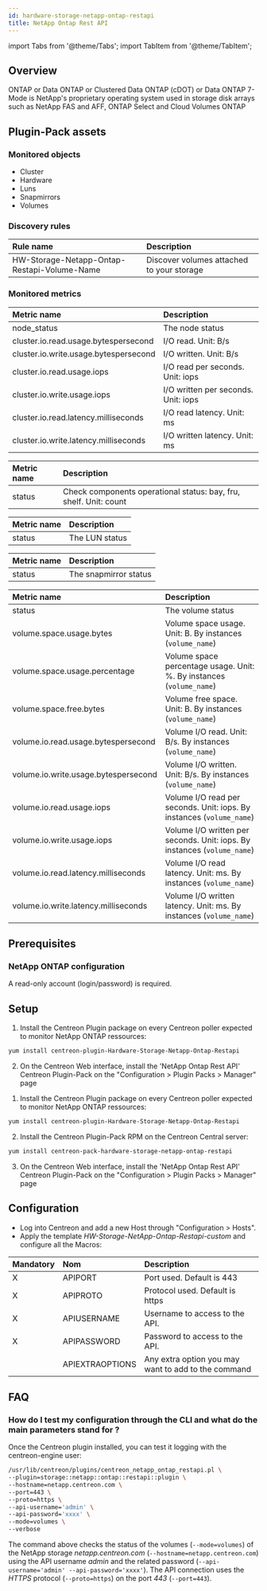 ```yaml
---
id: hardware-storage-netapp-ontap-restapi
title: NetApp Ontap Rest API
---
```

import Tabs from '@theme/Tabs';
import TabItem from '@theme/TabItem';


## Overview

ONTAP or Data ONTAP or Clustered Data ONTAP (cDOT) or Data ONTAP 7-Mode is NetApp's proprietary operating system used in storage disk arrays such as NetApp FAS and AFF, ONTAP Select and Cloud Volumes ONTAP

## Plugin-Pack assets

### Monitored objects

* Cluster
* Hardware
* Luns
* Snapmirrors
* Volumes

### Discovery rules

| Rule name                                   | Description                               |
| :------------------------------------------ | :---------------------------------------- |
| HW-Storage-Netapp-Ontap-Restapi-Volume-Name | Discover volumes attached to your storage |

### Monitored metrics

<Tabs groupId="operating-systems">
<TabItem value="Cluster" label="Cluster">

| Metric name                           | Description                         |
| :------------------------------------ | :---------------------------------- |
| node_status                           | The node status                     |
| cluster.io.read.usage.bytespersecond  | I/O read. Unit: B/s                 |
| cluster.io.write.usage.bytespersecond | I/O written. Unit: B/s              |
| cluster.io.read.usage.iops            | I/O read per seconds. Unit: iops    |
| cluster.io.write.usage.iops           | I/O written per seconds. Unit: iops |
| cluster.io.read.latency.milliseconds  | I/O read latency. Unit: ms          |
| cluster.io.write.latency.milliseconds | I/O written latency. Unit: ms       |

</TabItem>
<TabItem value="Hardware" label="Hardware">

| Metric name | Description                                                       |
| :---------- | :---------------------------------------------------------------- |
| status      | Check components operational status: bay, fru, shelf. Unit: count |

</TabItem>
<TabItem value="Luns" label="Luns">

| Metric name | Description    |
| :---------- | :------------- |
| status      | The LUN status |

</TabItem>
<TabItem value="Snapmirrors" label="Snapmirrors">

| Metric name | Description           |
| :---------- | :-------------------- |
| status      | The snapmirror status |

</TabItem>
<TabItem value="Volumes" label="Volumes">

| Metric name                          | Description                                                                  |
| :----------------------------------- | :--------------------------------------------------------------------------- |
| status                               | The volume status                                                            |
| volume.space.usage.bytes             | Volume space usage. Unit: B. By instances (```volume_name```)                |
| volume.space.usage.percentage        | Volume space percentage usage. Unit: %. By instances (```volume_name```)     |
| volume.space.free.bytes              | Volume free space. Unit: B. By instances (```volume_name```)                 |
| volume.io.read.usage.bytespersecond  | Volume I/O read. Unit: B/s. By instances (```volume_name```)                 |
| volume.io.write.usage.bytespersecond | Volume I/O written. Unit: B/s. By instances (```volume_name```)              |
| volume.io.read.usage.iops            | Volume I/O read per seconds. Unit: iops. By instances (```volume_name```)    |
| volume.io.write.usage.iops           | Volume I/O written per seconds. Unit: iops. By instances (```volume_name```) |
| volume.io.read.latency.milliseconds  | Volume I/O read latency. Unit: ms. By instances (```volume_name```)          |
| volume.io.write.latency.milliseconds | Volume I/O written latency. Unit: ms. By instances (```volume_name```)       |

</TabItem>
</Tabs>

## Prerequisites

### NetApp ONTAP configuration

A read-only account (login/password) is required.

## Setup

<Tabs groupId="licence-systems">
<TabItem value="online" label="Online License">

1. Install the Centreon Plugin package on every Centreon poller expected to monitor NetApp ONTAP ressources:

```bash
yum install centreon-plugin-Hardware-Storage-Netapp-Ontap-Restapi
```

2. On the Centreon Web interface, install the 'NetApp Ontap Rest API' Centreon Plugin-Pack on the "Configuration > Plugin Packs > Manager" page

</TabItem>
<TabItem value="offline" label="Offline License">

1. Install the Centreon Plugin package on every Centreon poller expected to monitor NetApp ONTAP ressources:

```bash
yum install centreon-plugin-Hardware-Storage-Netapp-Ontap-Restapi
```

2. Install the Centreon Plugin-Pack RPM on the Centreon Central server:

```bash
yum install centreon-pack-hardware-storage-netapp-ontap-restapi
```

3. On the Centreon Web interface, install the 'NetApp Ontap Rest API' Centreon Plugin-Pack on the "Configuration > Plugin Packs > Manager" page

</TabItem>
</Tabs>

## Configuration

* Log into Centreon and add a new Host through "Configuration > Hosts".
* Apply the template *HW-Storage-NetApp-Ontap-Restapi-custom* and configure all the Macros:

| Mandatory | Nom             | Description                                         |
| :-------- | :-------------- | :-------------------------------------------------- |
| X         | APIPORT         | Port used. Default is 443                           |
| X         | APIPROTO        | Protocol used. Default is https                     |
| X         | APIUSERNAME     | Username to access to the API.                      |
| X         | APIPASSWORD     | Password to access to the API.                      |
|           | APIEXTRAOPTIONS | Any extra option you may want to add to the command |

## FAQ

### How do I test my configuration through the CLI and what do the main parameters stand for ?

Once the Centreon plugin installed, you can test it logging with the centreon-engine user:

```bash
/usr/lib/centreon/plugins/centreon_netapp_ontap_restapi.pl \
--plugin=storage::netapp::ontap::restapi::plugin \
--hostname=netapp.centreon.com \
--port=443 \
--proto=https \
--api-username='admin' \
--api-password='xxxx' \
--mode=volumes \
--verbose
```

The command above checks the status of the volumes (```--mode=volumes```) of the NetApp storage *netapp.centreon.com* (```--hostname=netapp.centreon.com```)
using the API username *admin* and the related password (```--api-username='admin' --api-password='xxxx'```).
The API connection uses the *HTTPS* protocol (```--proto=https```) on the port *443* (```--port=443```).
